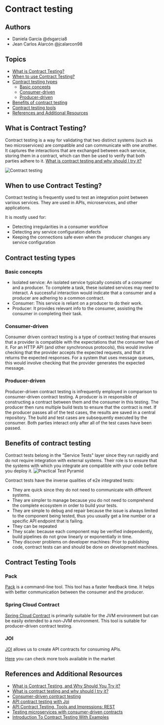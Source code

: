 # Contract testing

## Authors

- Daniela García @dsgarcia8
- Jean Carlos Alarcón @jcalarcon98

## Topics

- [What is Contract Testing?](#what-is-contract-testing)
- [When to use Contract Testing?](#when-to-use-contract-testing)
- [Contract testing types](#contract-testing-types)
  - [Basic concepts](#basic-concepts)
  - [Consumer-driven](#consumer-driven)
  - [Producer-driven](#producer-driven)
- [Benefits of contract testing](#benefits-of-contract-testing)
- [Contract testing tools](#contract-testing-tools)
- [References and Additional Resources](#references-and-additional-resources)

## What is Contract Testing?

Contract testing is a way for validating that two distinct systems (such as two microservices) are compatible and can communicate with one another. It captures the interactions that are exchanged between each service, storing them in a contract, which can then be used to verify that both parties adhere to it. [What is contract testing and why should I try it?](https://pactflow.io/blog/what-is-contract-testing/)

![Contract testing](https://s3-ap-southeast-2.amazonaws.com/content-prod-529546285894/2021/03/Screen-Shot-2021-03-29-at-1.04.29-pm.png)

## When to use Contract Testing?

Contract testing is frequently used to test an integration point between various services. They are used in APIs, microservices, and other applications.

It is mostly used for:

- Detecting irregularities in a consumer workflow
- Detecting any service configuration defects
- Keeping the connections safe even when the producer changes any service configuration

## Contract testing types

### Basic concepts

- Isolated service: An isolated service typically consists of a consumer and a producer. To complete a task, these isolated services may need to interact. A successful interaction would indicate that a consumer and a producer are adhering to a common contract.
- Consumer:  This service is reliant on a producer to do their work.
- Producer: It provides relevant info to the consumer, assisting the consumer in completing their task.

### Consumer-driven

Consumer driven contract testing is a type of contract testing that ensures that a provider is compatible with the expectations that the consumer has of it. For an HTTP API (and other synchronous protocols), this would involve checking that the provider accepts the expected requests, and that it returns the expected responses. For a system that uses message queues, this would involve checking that the provider generates the expected message.

### Producer-driven

Producer-driven contract testing is infrequently employed in comparison to consumer-driven contract testing.
A producer is in responsible of constructing a contract between them and the consumer in this testing. The producer then runs multiple build tests to ensure that the contract is met.
If the producer passes all of the test cases, the results are saved in a central repository.
The build and test cases are subsequently executed by the consumer. Both parties interact only after all of the test cases have been passed.

## Benefits of contract testing

Contract tests belong in the "Service Tests" layer since they run rapidly and do not require integration with external systems. Their role is to ensure that the systems with which you integrate are compatible with your code before you deploy it.
![ Practical Test Pyramid ](https://s3-ap-southeast-2.amazonaws.com/content-prod-529546285894/2019/07/image.png)

Contract tests have the inverse qualities of e2e integrated tests:

- They are quick since they do not need to communicate with different systems.
- They are simpler to manage because you do not need to comprehend the complete ecosystem in order to build your tests.
- They are simple to debug and repair because the issue is always limited to the component being tested, thus you usually get a line number or a specific API endpoint that is failing.
- They can be repeated
- They scale: because each component may be verified independently, build pipelines do not grow linearly or exponentially in time.
- They discover problems on developer machines: Prior to publishing code, contract tests can and should be done on development machines.

## Contract Testing Tools

### Pack

[Pack](https://docs.pact.io/) is a command-line tool. This tool has a faster feedback time. It helps with better communication between the consumer and the producer.

### Spring Cloud Contract

[Spring Cloud Contract](https://spring.io/projects/spring-cloud-contract) is primarily suitable for the JVM environment but can be easily extended to a non-JVM environment. This tool is suitable for producer-driven contract testing.

### JOI

[JOI](https://github.com/sideway/joi) allows us to create API contracts for consuming APIs.

[Here](https://www.qentelli.com/thought-leadership/insights/test-automation-age-microservices-strategies-and-challenges) you can check more tools available in the market

## References and Additional Resources

- [What is Contract Testing, and Why Should You Try it?](https://www.qentelli.com/thought-leadership/insights/what-contract-testing-and-why-should-you-try-it#when-to-use-contract-testing)
- [What is contract testing and why should I try it?](https://pactflow.io/blog/what-is-contract-testing/)
- [Consumer-driven contract testing](https://bluesoft.com/blog/consumer-driven-contract-testing-and-mock-testing-meaning/)
- [API contract testing with Joi](https://circleci.com/blog/api-contract-testing-with-joi/)
- [API Contract Testing, Tools and Impressions: REST](https://medium.com/adidoescode/api-contract-testing-tools-and-impressions-1eaa18bc2bda)
- [Testing microservices with consumer-driven contracts](https://openliberty.io/guides/contract-testing.html)
- [Introduction To Contract Testing With Examples](https://www.softwaretestinghelp.com/contract-testing/)
